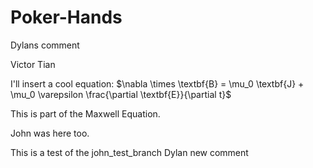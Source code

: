 # Poker-Hands

Dylans comment


Victor Tian 

I'll insert a cool equation: $\nabla \times \textbf{B} = \mu_0 \textbf{J} + \mu_0 \varepsilon \frac{\partial \textbf{E}}{\partial t}$

This is part of the Maxwell Equation.

John was here too.

This is a test of the john_test_branch
Dylan new comment
